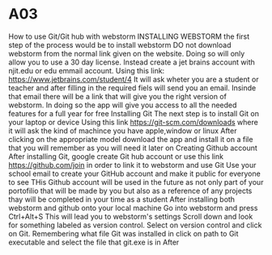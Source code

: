 # A03    
How to use Git/Git hub with webstorm
INSTALLING WEBSTORM
the first step of the process would be to install webstorm
DO not download webstorm from the normal link given on the website. Doing so will only allow you to use a 30 day license. Instead create a jet brains account with njit.edu or edu emmail account.
Using this link: https://www.jetbrains.com/student/4
It will ask wheter you are a student or teacher and after filling in the required fiels will send you an email. Insinde that email there will be a link that will give you the right version of webstorm. In doing so the app will give you access to all the needed features for a full year for free
Installing Git
The next step is to install Git on your laptop or device
Using this link https://git-scm.com/downloads where it will ask the kind of machince you have apple,window or linux
After clicking on the appropriate model download the app and install it on a file that you will remember as you will need it later on
Creating Github account
After installing Git, google create Git hub account  or use this link https://github.com/join in order to link it to webstorm and use Git
Use your school email to create your GitHub  account and make it public for everyone to see
THis Github account  will be used in the future as not only part of  your portofilio that will be made by you but also as a reference of any projects thay will be completed in your time as a student
After installing both webstorm and github onto your local machine
Go into webstorm and press Ctrl+Alt+S
This will lead you to webstorm's settings
Scroll down and look for something labeled as version control. Select on version control and click on Git.
Remembering what file Git was installed in click on path to Git executable and select the file that git.exe is in
After 